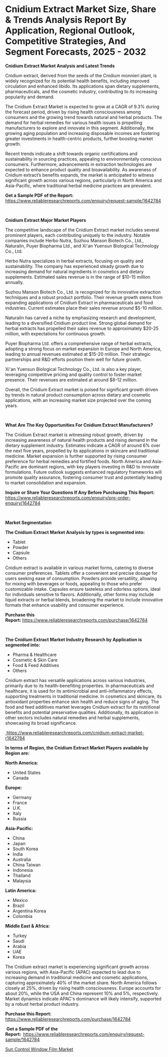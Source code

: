 <p><h1>Cnidium Extract Market Size, Share & Trends Analysis Report By Application, Regional Outlook, Competitive Strategies, And Segment Forecasts, 2025 - 2032</h1></p><p><strong>Cnidium Extract Market Analysis and Latest Trends</strong></p>
<p><p>Cnidium extract, derived from the seeds of the Cnidium monnieri plant, is widely recognized for its potential health benefits, including improved circulation and enhanced libido. Its applications span dietary supplements, pharmaceuticals, and the cosmetic industry, contributing to its increasing popularity and demand.</p><p>The Cnidium Extract Market is expected to grow at a CAGR of 9.3% during the forecast period, driven by rising health consciousness among consumers and the growing trend towards natural and herbal products. The demand for herbal remedies for various health issues is propelling manufacturers to explore and innovate in this segment. Additionally, the growing aging population and increasing disposable incomes are fostering greater investments in health-centric products, further boosting market growth.</p><p>Recent trends indicate a shift towards organic certifications and sustainability in sourcing practices, appealing to environmentally conscious consumers. Furthermore, advancements in extraction technologies are expected to enhance product quality and bioavailability. As awareness of Cnidium extract’s benefits expands, the market is anticipated to witness significant growth across various regions, particularly in North America and Asia-Pacific, where traditional herbal medicine practices are prevalent.</p></p>
<p><strong>Get a Sample PDF of the Report:&nbsp;</strong> <a href="https://www.reliableresearchreports.com/enquiry/request-sample/1642784?utm_campaign=3190&utm_medium=2&utm_source=Github&utm_content=ia&utm_term=01042025&utm_id=cnidium-extract">https://www.reliableresearchreports.com/enquiry/request-sample/1642784</a></p>
<p>&nbsp;</p>
<p><strong>Cnidium Extract Major Market Players</strong></p>
<p><p>The competitive landscape of the Cnidium Extract market includes several prominent players, each contributing uniquely to the industry. Notable companies include Herbo Nutra, Suzhou Manson Biotech Co., Ltd., Naturalin, Puyer Biopharma Ltd., and Xi'an Yuensun Biological Technology Co., Ltd. </p><p>Herbo Nutra specializes in herbal extracts, focusing on quality and sustainability. The company has experienced steady growth due to increasing demand for natural ingredients in cosmetics and dietary supplements. Estimated sales revenue is in the range of $10-15 million annually.</p><p>Suzhou Manson Biotech Co., Ltd. is recognized for its innovative extraction techniques and a robust product portfolio. Their revenue growth stems from expanding applications of Cnidium Extract in pharmaceuticals and food industries. Current estimates place their sales revenue around $5-10 million.</p><p>Naturalin has carved a niche by emphasizing research and development, leading to a diversified Cnidium product line. Strong global demand for herbal extracts has propelled their sales revenue to approximately $20-25 million, with expectations for continuous growth.</p><p>Puyer Biopharma Ltd. offers a comprehensive range of herbal extracts, adopting a strong focus on market expansion in Europe and North America, leading to annual revenues estimated at $15-20 million. Their strategic partnerships and R&D efforts position them well for future growth.</p><p>Xi'an Yuensun Biological Technology Co., Ltd. is also a key player, leveraging competitive pricing and quality control to foster market presence. Their revenues are estimated at around $8-12 million.</p><p>Overall, the Cnidium Extract market is poised for significant growth driven by trends in natural product consumption across dietary and cosmetic applications, with an increasing market size projected over the coming years.</p></p>
<p>&nbsp;</p>
<p><strong>What Are The Key Opportunities For Cnidium Extract Manufacturers?</strong></p>
<p><p>The Cnidium Extract market is witnessing robust growth, driven by increasing awareness of natural health products and rising demand in the dietary supplement industry. Estimates indicate a CAGR of around 6% over the next five years, propelled by its applications in skincare and traditional medicine. Market expansion is further supported by rising consumer preference for herbal remedies and fortified foods. North America and Asia-Pacific are dominant regions, with key players investing in R&D to innovate formulations. Future outlook suggests enhanced regulatory frameworks will promote quality assurance, fostering consumer trust and potentially leading to market consolidation and expansion.</p></p>
<p><strong>Inquire or Share Your Questions If Any Before Purchasing This Report:</strong> <a href="https://www.reliableresearchreports.com/enquiry/pre-order-enquiry/1642784?utm_campaign=3190&utm_medium=2&utm_source=Github&utm_content=ia&utm_term=01042025&utm_id=cnidium-extract">https://www.reliableresearchreports.com/enquiry/pre-order-enquiry/1642784</a></p>
<p>&nbsp;</p>
<p><strong>Market Segmentation</strong></p>
<p><strong>The Cnidium Extract Market Analysis by types is segmented into:</strong></p>
<p><ul><li>Tablet</li><li>Powder</li><li>Capsule</li><li>Others</li></ul></p>
<p><p>Cnidium extract is available in various market forms, catering to diverse consumer preferences. Tablets offer a convenient and precise dosage for users seeking ease of consumption. Powders provide versatility, allowing for mixing with beverages or foods, appealing to those who prefer customizable intake. Capsules ensure tasteless and odorless options, ideal for individuals sensitive to flavors. Additionally, other forms may include liquid extracts or herbal blends, broadening the market to include innovative formats that enhance usability and consumer experience.</p></p>
<p><strong>Purchase this Report:&nbsp;</strong><a href="https://www.reliableresearchreports.com/purchase/1642784?utm_campaign=3190&utm_medium=2&utm_source=Github&utm_content=ia&utm_term=01042025&utm_id=cnidium-extract">https://www.reliableresearchreports.com/purchase/1642784</a></p>
<p>&nbsp;</p>
<p><strong>The Cnidium Extract Market Industry Research by Application is segmented into:</strong></p>
<p><ul><li>Pharma & Healthcare</li><li>Cosmetic & Skin Care</li><li>Food & Feed Additives</li><li>Others</li></ul></p>
<p><p>Cnidium extract has versatile applications across various industries, primarily due to its health-benefiting properties. In pharmaceuticals and healthcare, it is used for its antimicrobial and anti-inflammatory effects, supporting treatments in traditional medicine. In cosmetics and skincare, its antioxidant properties enhance skin health and reduce signs of aging. The food and feed additives market leverages Cnidium extract for its nutritional benefits and potential preservative qualities. Additionally, its application in other sectors includes natural remedies and herbal supplements, showcasing its broad significance.</p></p>
<p><a href="https://www.reliableresearchreports.com/cnidium-extract-market-r1642784?utm_campaign=3190&utm_medium=2&utm_source=Github&utm_content=ia&utm_term=01042025&utm_id=cnidium-extract">&nbsp;https://www.reliableresearchreports.com/cnidium-extract-market-r1642784</a></p>
<p><strong>In terms of Region, the Cnidium Extract Market Players available by Region are:</strong></p>
<p>
    <p> <strong> North America: </strong>
        <ul>
            <li>United States</li>
            <li>Canada</li>
        </ul>
        </p> 
    <p> <strong> Europe: </strong>
        <ul>
            <li>Germany</li>
            <li>France</li>
            <li>U.K.</li>
            <li>Italy</li>
            <li>Russia</li>
        </ul>
        </p> 
    <p> <strong> Asia-Pacific: </strong>
        <ul>
            <li>China</li>
            <li>Japan</li>
            <li>South Korea</li>
            <li>India</li>
            <li>Australia</li>
            <li>China Taiwan</li>
            <li>Indonesia</li>
            <li>Thailand</li>
            <li>Malaysia</li>
        </ul>
        </p> 
    <p> <strong> Latin America: </strong>
        <ul>
            <li>Mexico</li>
            <li>Brazil</li>
            <li>Argentina Korea</li>
            <li>Colombia</li>
        </ul>
        </p> 
    <p> <strong> Middle East & Africa: </strong>
        <ul>
            <li>Turkey</li>
            <li>Saudi</li>
            <li>Arabia</li>
            <li>UAE</li>
            <li>Korea</li>
        </ul>
    </p>
    </p>
<p><p>The Cnidium extract market is experiencing significant growth across various regions, with Asia-Pacific (APAC) expected to lead due to increasing demand in traditional medicine and cosmetic applications, capturing approximately 40% of the market share. North America follows closely at 25%, driven by rising health consciousness. Europe accounts for about 20%, while the USA and China represent 10% and 5%, respectively. Market dynamics indicate APAC's dominance will likely intensify, supported by a robust herbal product industry.</p></p>
<p><strong>Purchase this Report: </strong><a href="https://www.reliableresearchreports.com/purchase/1642784?utm_campaign=3190&utm_medium=2&utm_source=Github&utm_content=ia&utm_term=01042025&utm_id=cnidium-extract">https://www.reliableresearchreports.com/purchase/1642784</a></p>
<p>&nbsp;<strong>Get a Sample PDF of the Report:&nbsp;&nbsp;</strong><a href="https://www.reliableresearchreports.com/enquiry/request-sample/1642784?utm_campaign=3190&utm_medium=2&utm_source=Github&utm_content=ia&utm_term=01042025&utm_id=cnidium-extract">https://www.reliableresearchreports.com/enquiry/request-sample/1642784</a></p>
<p><strong></strong></p>
<p><p><a href="https://github.com/shewlisapsai/Market-Research-Report-List-1/blob/main/sun-control-window-film-market.md?utm_campaign=3190&utm_medium=2&utm_source=Github&utm_content=ia&utm_term=01042025&utm_id=cnidium-extract">Sun Control Window Film Market</a></p></p>